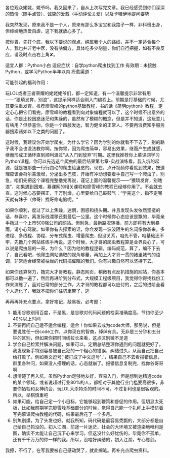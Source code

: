 
各位观众姥姥，姥爷吗，我又回来了，自从上次写完文章。我已经感受到你们深深的热情（随手点赞）、诚挚的爱戴（手动评论关爱）以及卡哇伊地提问姿势

我突然发现，原来我不是一个人，原来有那么多宝宝和我路子一样，非科班出身，但婶婶地热爱自虐，这下我就放心多了。

按你胃，先打个底，我以下要说的观点，纯属我个人的路线，并不一定适合每个人，我也并非老中医，没有啥偏方，具体吃多少剂量，你们自行把握，如有不良反应，请及时点击右上角✘。

适宜人群：Python小白
适应症状：自学python爬虫找到工作
有效期：未接触Python，或学习Python半年以内
痊愈渠道：

可能引起的福利作用：


玩LOL或者王者荣耀的姥姥姥爷们，都一定知道，有一个温馨提示非常有用——“猥琐发育，别浪”，这提示同样适合刚入门编程上。前期是打基础的时候，尤其要注重发育。推荐廖雪峰的python基础教程，书的话《简明python》教程，定定心心把它们看完，廖雪峰的教程看到向对象编程就可以了，这个时候不出意外的话，你是比较困惑迷茫和焦躁的，虽然有了模糊的概念，但是并不知道，这玩意儿有啥用？但恭喜你，你是一个四肢发达，智力健全的正常人。不要再浪费知乎服务器搜索诸如以下之类的问题了。

这时候，我建议你开始学爬虫，为什么学它？因为学别的你就看不下去了，别的路子我不会也没法教你啊。按你胃，因为爬虫简单，容易出效果，继而产生成就感，继而形成正循环直到顺利渡过“从入门到放弃”时期。这里我推荐你上慕课网学习Python课程，你可以先选这个爬虫的最后结果第七章-实战演练看。我入坑的起源，就是被那些一行行跑动的爬虫给蛊惑的。现在，点开视频你看就到效果，按道理应该会荷尔蒙激增，分泌出多巴胺，开始有冲动想要着手自己写一个爬虫了。别急，咱们先把这个课程完整撸完再说，谨记上面的温馨提示——“猥琐发育，别瞎浪”，如果遇到困难，慕课网的相关课程和廖雪峰的教程已经够你用了。不会就去查。这时候心态要摆正，千万别燥，心里要给自己鼓鼓气：“学完这个，指不定哪天就有妹子（帅哥）找哥修电脑呢。“

如果你顺利，度过了以上焦躁，迷惘，困惑和挠头期。并且发现头发依然坚挺的话，恭喜你，离发际线漂移还剩最后一公里。这个时候你心态应该是飘的，毕竟亲手撸过一个上市500强公司的网站。但别急，最新路况转播，前方即将有大到暴雨，请小心驾驶。如果你有去探索的话，你会发现一波波陌生的名词像你袭来，多进程、多线程、协程、分布式爬虫、增量爬虫…但没关系，咱先不管，咱基础还不牢，先撸几个网站练练手再说。这个时候，大才哥的爬虫教程算是业界良心了，可以说是爬虫届的一哥，为什么？因为他的教程逻辑，编码规范，算了，编不下去了，自己看吧，他爬虫网站选取的视角够量，再加上大才哥一贯的婊里婊气的语调，非常适合经常被枯燥的代码搞催眠的我们。你有兴趣自然可以坚持下去。

如果你还算努力，撸完大才哥教程，静态网页，稍微有点反扒措施的网站，你基本都可以撸一遍了，然后再进阶到分布式，大规模工程级项目，我觉得你得找找份工作来演练了，面对日常的部分工作，大才哥的教程都可以应付的，之后的进阶全看个人造化了，我就不把你们往坑里带了，逃

再再再补充点要点，拿好笔记，敲黑板，必考题：

1. 能用谷歌别用百度，不是黑，是谷歌对代码问题的检索准确度高，节约你至少40%以上时间
2. 不要再问自己适不适合编程，适合！你如果去成为code大师，那另说，但是要说胜任一份code工作，以你现在的智商，绰绰有余。无非是三分钟和五分钟的区别，但如果你把时间线拉长来看，这点区别微不足道
3. 学会自己检索并解决问题，如果可以，定期总结整理你遇到的问题就更好了。我发现新手特别容易被自己犯的一个粗心的错误，纠结过久，从而自己把自己给打败了。例如英文逗号’,’被打成了中文逗号’，’，结果自己不去看报错信息，群里各种问，如果没人搭理的话，心态就崩了。报错信息复制完，找你谷哥哥啊
4.  想清楚了再入坑，虽然Python足够地友好，容易入门，但是想到达精通code的某个领域，或者说超过行业80%的人，都相对于其他行业门槛要高很多，非要你牺牲和女神约会，玩LOL大杀特杀的时间不可。不过复利也是很客观的。所以，举棋慎重吧
5. 如果可能，给自己定一个小目标，它能够起到鞭策和督促的作用。但切忌太死板，比如我前期学完廖雪峰基础部分的时候，觉得自己能一个礼拜上手模仿着写完慕课爬虫教程的代码，结果最后花了一个多月。
6. 别焦别燥，为了头发也好。就我所知，码代码是最容易秃瓢的，大部分都是自己给自己抓没的。初入江湖，前途一片迷茫，社会的大环境又被渲染地唯利是图，确实不太能让自己沉下心来学习。但这没什么好忧伤的，毕竟你不孤单，还有千千万万的你一样的我。所以，没啥好纠结的，初入江湖，专心练剑。

我擦，不行了，在写我要被自己感动哭了，就此搁笔。再补充点爬虫资料。